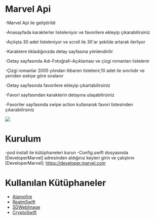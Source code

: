 # Marvel Api
-Marvel Api ile geliştirildi

-Anasayfada karakterler listeleniyor ve favorilere ekleyip çıkarabilirsiniz

-Açılışta 30 adet listeleniyor ve scroll ile 30'ar şekilde artarak ilerliyor

-Karaktere tıkladığınızda detay sayfasına yönlendirilir

-Detay sayfasında Adı-Fotoğrafı-Açıklaması ve çizgi romanları listelenir

-Çizgi romanlar 2005 yılından itibaren listelenir,10 adet ile sınırlıdır ve yeniden eskiye göre sıralanır

-Detay sayfasında favorilere ekleyip çıkartabilirsiniz

-Favori sayfasından karakterin detayına ulaşabilirsiniz

-Favoriler sayfasında swipe action kullanarak favori listesinden çıkarabilirsiniz




 ![](https://github.com/kaanizgi/Marvel_/blob/main/gif/Simulator%20Screen%20Recording%20-%20iPhone%2013%20Pro%20Max%20-%202022-01-16%20at%2017.26.00.gif)

# Kurulum
-pod install ile kütüphaneleri kurun
-Config.swift dosyasında [DeveloperMarvel] adresinden aldığınız keyleri girin ve çalıştırın
[DeveloperMarvel]: <https://developer.marvel.com>

# Kullanılan Kütüphaneler
- [Alamofire]
- [RealmSwift]
- [SDWebImage]
- [CryptoSwift]	


	
[Alamofire]: <https://github.com/Alamofire/Alamofire>
[RealmSwift]: <https://github.com/realm/realm-swift>
[SDWebImage]: <https://github.com/SDWebImage/SDWebImage>
[CryptoSwift]: <https://github.com/krzyzanowskim/CryptoSwift>
